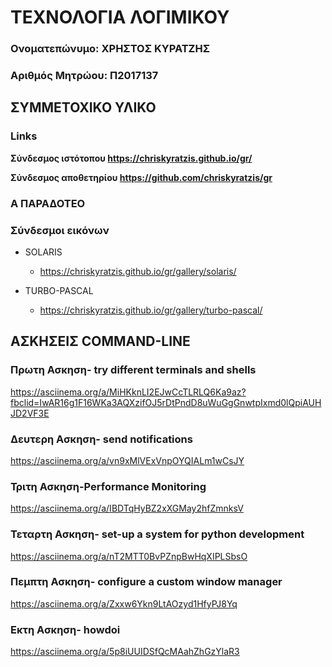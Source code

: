 # ΤΕΧΝΟΛΟΓΙΑ ΛΟΓΙΜΙΚΟΥ

### Ονοματεπώνυμο: ΧΡΗΣΤΟΣ ΚΥΡΑΤΖΗΣ
### Αριθμός Μητρώου: Π2017137


## ΣΥΜΜΕΤΟΧΙΚΟ ΥΛΙΚΟ 

### Links

**Σύνδεσμος ιστότοπου https://chriskyratzis.github.io/gr/**

**Σύνδεσμος αποθετηρίου https://github.com/chriskyratzis/gr**

### A ΠΑΡΑΔΟΤΕΟ
### Σύνδεσμοι εικόνων

* SOLARIS

  * https://chriskyratzis.github.io/gr/gallery/solaris/

* TURBO-PASCAL

  * https://chriskyratzis.github.io/gr/gallery/turbo-pascal/
  

## ΑΣΚΗΣΕΙΣ COMMAND-LINE

### Πρωτη Ασκηση- try different terminals and shells

 https://asciinema.org/a/MiHKknLI2EJwCcTLRLQ6Ka9az?fbclid=IwAR16g1F16WKa3AQXzifOJ5rDtPndD8uWuGgGnwtpIxmd0lQpiAUHJD2VF3E
 
 
 ### Δευτερη Ασκηση- send notifications 
 
 https://asciinema.org/a/vn9xMlVExVnpOYQIALm1wCsJY


### Τριτη Ασκηση-Performance Monitoring

https://asciinema.org/a/IBDTqHyBZ2xXGMay2hfZmnksV


### Τεταρτη Ασκηση- set-up a system for python development

https://asciinema.org/a/nT2MTT0BvPZnpBwHqXIPLSbsO

### Πεμπτη Ασκηση- configure a custom window manager

https://asciinema.org/a/Zxxw6Ykn9LtAOzyd1HfyPJ8Yq

### Eκτη Ασκηση- howdoi

https://asciinema.org/a/5p8iUUIDSfQcMAahZhGzYlaR3


